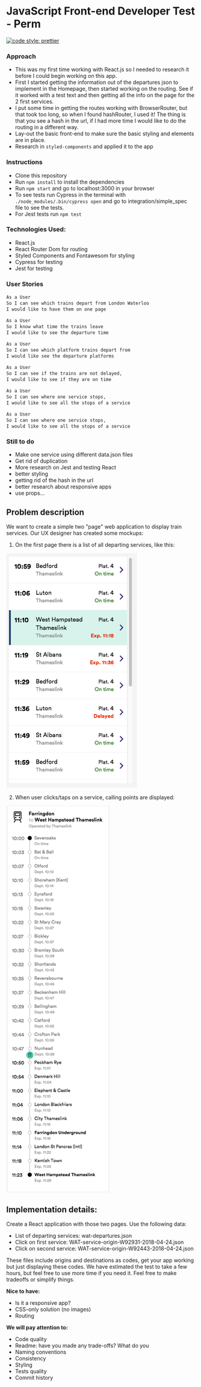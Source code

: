 # JavaScript Front-end Developer Test - Perm

[![code style: prettier](https://img.shields.io/badge/code_style-prettier-ff69b4.svg?style=flat-square)](https://github.com/prettier/prettier)

### Approach

- This was my first time working with React.js so I needed to research it before I could begin working on this app.
- First I started getting the information out of the departures json to implement in the Homepage, then started working on the routing. See if it worked with a test text and then getting all the info on the page for the 2 first services.
- I put some time in getting the routes working with BrowserRouter, but that took too long, so when I found hashRouter, I used it! The thing is that you see a hash in the url, if I had more time I would like to do the routing in a different way.
- Lay-out the basic front-end to make sure the basic styling and elements are in place.
- Research in `styled-components` and applied it to the app

### Instructions

- Clone this repository
- Run `npm install` to install the dependencies
- Run `npm start` and go to localhost:3000 in your browser
- To see tests run Cypress in the terminal with `./node_modules/.bin/cypress open` and go to integration/simple_spec file to see the tests.
- For Jest tests run `npm test`

### Technologies Used:

- React.js
- React Router Dom for routing
- Styled Components and Fontawesom for styling
- Cypress for testing
- Jest for testing

### User Stories

```
As a User
So I can see which trains depart from London Waterloo
I would like to have them on one page
```

```
As a User
So I know what time the trains leave
I would like to see the departure time
```

```
As a User
So I can see which platform trains depart from
I would like see the departure platforms
```

```
As a User
So I can see if the trains are not delayed,
I would like to see if they are on time
```

```
As a User
So I can see where one service stops,
I would like to see all the stops of a service
```

```
As a User
So I can see where one service stops,
I would like to see all the stops of a service
```

### Still to do

- Make one service using different data.json files
- Get rid of duplication
- More research on Jest and testing React
- better styling
- getting rid of the hash in the url
- better research about responsive apps
- use props...

## Problem description

We want to create a simple two "page" web application to display train services.
Our UX designer has created some mockups:

1.  On the first page there is a list of all departing services, like this:

![mockup](Farringdon_to_West_Hampstead_Thameslink___Services.png)

2.  When user clicks/taps on a service, calling points are displayed:

![mockup](Farringdon_to_West_Hampstead_Thameslink___Live_Departures___Arrivals.png)

## Implementation details:

Create a React application with those two pages.
Use the following data:

- List of departing services: wat-departures.json
- Click on first service: WAT-service-origin-W92931-2018-04-24.json
- Click on second service: WAT-service-origin-W92443-2018-04-24.json

These files include origins and destinations as codes, get your app working but just displaying these codes.
We have estimated the test to take a few hours, but feel free to use more time if you need it.
Feel free to make tradeoffs or simplify things.

**Nice to have:**

- Is it a responsive app?
- CSS-only solution (no images)
- Routing

**We will pay attention to:**

- Code quality
- Readme: have you made any trade-offs? What do you
- Naming conventions
- Consistency
- Styling
- Tests quality
- Commit history
